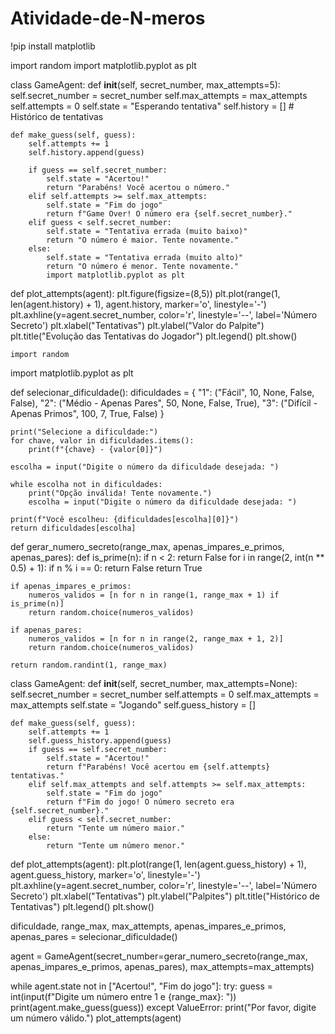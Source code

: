 # Atividade-de-N-meros

!pip install matplotlib

import random
import matplotlib.pyplot as plt

class GameAgent:
    def __init__(self, secret_number, max_attempts=5):
        self.secret_number = secret_number
        self.max_attempts = max_attempts
        self.attempts = 0
        self.state = "Esperando tentativa"
        self.history = []  # Histórico de tentativas

    def make_guess(self, guess):
        self.attempts += 1
        self.history.append(guess)

        if guess == self.secret_number:
            self.state = "Acertou!"
            return "Parabéns! Você acertou o número."
        elif self.attempts >= self.max_attempts:
            self.state = "Fim do jogo"
            return f"Game Over! O número era {self.secret_number}."
        elif guess < self.secret_number:
            self.state = "Tentativa errada (muito baixo)"
            return "O número é maior. Tente novamente."
        else:
            self.state = "Tentativa errada (muito alto)"
            return "O número é menor. Tente novamente."
            import matplotlib.pyplot as plt

def plot_attempts(agent):
    plt.figure(figsize=(8,5))
    plt.plot(range(1, len(agent.history) + 1), agent.history, marker='o', linestyle='-')
    plt.axhline(y=agent.secret_number, color='r', linestyle='--', label='Número Secreto')
    plt.xlabel("Tentativas")
    plt.ylabel("Valor do Palpite")
    plt.title("Evolução das Tentativas do Jogador")
    plt.legend()
    plt.show()

    import random
import matplotlib.pyplot as plt

def selecionar_dificuldade():
    dificuldades = {
        "1": ("Fácil", 10, None, False, False),
        "2": ("Médio - Apenas Pares", 50, None, False, True),
        "3": ("Difícil - Apenas Primos", 100, 7, True, False)
    }

    print("Selecione a dificuldade:")
    for chave, valor in dificuldades.items():
        print(f"{chave} - {valor[0]}")

    escolha = input("Digite o número da dificuldade desejada: ")

    while escolha not in dificuldades:
        print("Opção inválida! Tente novamente.")
        escolha = input("Digite o número da dificuldade desejada: ")

    print(f"Você escolheu: {dificuldades[escolha][0]}")
    return dificuldades[escolha]

def gerar_numero_secreto(range_max, apenas_impares_e_primos, apenas_pares):
    def is_prime(n):
        if n < 2:
            return False
        for i in range(2, int(n ** 0.5) + 1):
            if n % i == 0:
                return False
        return True

    if apenas_impares_e_primos:
        numeros_validos = [n for n in range(1, range_max + 1) if is_prime(n)]
        return random.choice(numeros_validos)

    if apenas_pares:
        numeros_validos = [n for n in range(2, range_max + 1, 2)]
        return random.choice(numeros_validos)

    return random.randint(1, range_max)

class GameAgent:
    def __init__(self, secret_number, max_attempts=None):
        self.secret_number = secret_number
        self.attempts = 0
        self.max_attempts = max_attempts
        self.state = "Jogando"
        self.guess_history = []

    def make_guess(self, guess):
        self.attempts += 1
        self.guess_history.append(guess)
        if guess == self.secret_number:
            self.state = "Acertou!"
            return f"Parabéns! Você acertou em {self.attempts} tentativas."
        elif self.max_attempts and self.attempts >= self.max_attempts:
            self.state = "Fim do jogo"
            return f"Fim do jogo! O número secreto era {self.secret_number}."
        elif guess < self.secret_number:
            return "Tente um número maior."
        else:
            return "Tente um número menor."

def plot_attempts(agent):
    plt.plot(range(1, len(agent.guess_history) + 1), agent.guess_history, marker='o', linestyle='-')
    plt.axhline(y=agent.secret_number, color='r', linestyle='--', label='Número Secreto')
    plt.xlabel("Tentativas")
    plt.ylabel("Palpites")
    plt.title("Histórico de Tentativas")
    plt.legend()
    plt.show()

dificuldade, range_max, max_attempts, apenas_impares_e_primos, apenas_pares = selecionar_dificuldade()

agent = GameAgent(secret_number=gerar_numero_secreto(range_max, apenas_impares_e_primos, apenas_pares), max_attempts=max_attempts)

while agent.state not in ["Acertou!", "Fim do jogo"]:
    try:
        guess = int(input(f"Digite um número entre 1 e {range_max}: "))
        print(agent.make_guess(guess))
    except ValueError:
        print("Por favor, digite um número válido.")
plot_attempts(agent)
